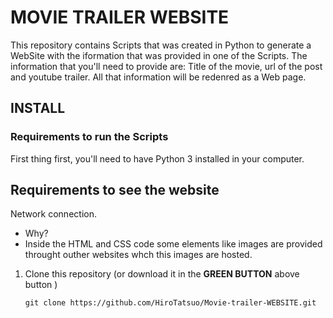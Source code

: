 # MOVIE TRAILER WEBSITE
This repository contains Scripts that was created in Python to generate a WebSite with the iformation that was provided in one of the Scripts.
The information that you'll need to provide are: Title of the movie, url of the post and youtube trailer. All that information will be redenred as a Web page.

## INSTALL
### Requirements to run the Scripts 

First thing first, you'll need to have Python 3 installed in your computer.

## Requirements to see the website
Network connection.
 - Why? 
 - Inside the HTML and CSS code some elements like images are provided throught outher websites whch this images are hosted.
 
1.  Clone this repository (or download it in the **GREEN BUTTON** above button )  
    ``` 
    git clone https://github.com/HiroTatsuo/Movie-trailer-WEBSITE.git
    ```
